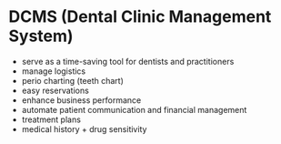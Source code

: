 # DCMS (Dental Clinic Management System)

- serve as a time-saving tool for dentists and practitioners
- manage logistics
- perio charting (teeth chart)
- easy reservations
- enhance business performance
- automate patient communication and financial management
- treatment plans
- medical history + drug sensitivity

